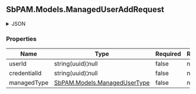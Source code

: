 
<h2 id="tocS_SbPAM.Models.ManagedUserAddRequest">SbPAM.Models.ManagedUserAddRequest</h2>

<a id="schemasbpam.models.manageduseraddrequest"></a>
<a id="schema_SbPAM.Models.ManagedUserAddRequest"></a>
<a id="tocSsbpam.models.manageduseraddrequest"></a>
<a id="tocssbpam.models.manageduseraddrequest"></a>

<details><summary>JSON</summary>


```json
{
  "userId": "2c4a230c-5085-4924-a3e1-25fb4fc5965b",
  "credentialId": "f568fec0-10b6-4b94-9daf-e62c50c9bf3e",
  "managedType": "NotManaged"
}

```


</details>

### Properties

|Name|Type|Required|Restrictions|Description|
|---|---|---|---|---|
|userId|string(uuid)¦null|false|none|none|
|credentialId|string(uuid)¦null|false|none|none|
|managedType|[SbPAM.Models.ManagedUserType](../Models/sbpam.models.managedusertype.md)|false|none|none|


